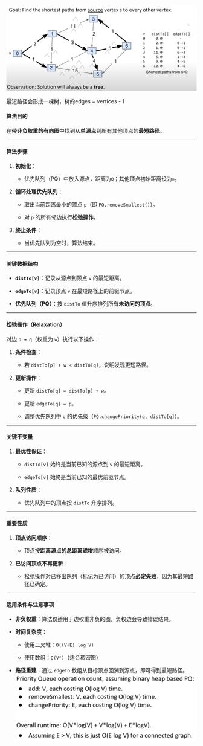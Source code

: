 ![输入图片说明](/imgs/2025-02-28/1HVVVHOZvVO0EbiG.png)

最短路径会形成一棵树，树的edges = vertices - 1

#### **算法目的**

在**带非负权重的有向图**中找到从**单源点**到所有其他顶点的**最短路径**。

----------

#### **算法步骤**

1.  **初始化**：
    
    -   优先队列（PQ）中放入源点，距离为`0`；其他顶点初始距离设为`∞`。
        
2.  **循环处理优先队列**：
    
    -   取出当前距离最小的顶点 `p`（即 `PQ.removeSmallest()`）。
        
    -   对 `p` 的所有邻边执行**松弛操作**。
        
3.  **终止条件**：
    
    -   当优先队列为空时，算法结束。
        

----------

#### **关键数据结构**

-   **`distTo[v]`**：记录从源点到顶点 `v` 的最短距离。
    
-   **`edgeTo[v]`**：记录顶点 `v` 在最短路径上的前驱节点。
    
-   **优先队列（PQ）**：按 `distTo` 值升序排列所有**未访问的顶点**。
    

----------

#### **松弛操作（Relaxation）**

对边 `p → q`（权重为 `w`）执行以下操作：

1.  **条件检查**：
    
    -   若 `distTo[p] + w < distTo[q]`，说明发现更短路径。
        
2.  **更新操作**：
    
    -   更新 `distTo[q] = distTo[p] + w`。
        
    -   更新 `edgeTo[q] = p`。
        
    -   调整优先队列中 `q` 的优先级（`PQ.changePriority(q, distTo[q]`）。
        

----------

#### **关键不变量**

1.  **最优性保证**：
    
    -   `distTo[v]` 始终是当前已知的源点到 `v` 的最短距离。
        
    -   `edgeTo[v]` 始终是当前已知的最优前驱节点。
        
2.  **队列性质**：
    
    -   优先队列中的顶点按 `distTo` 升序排列。
        

----------

#### **重要性质**

1.  **顶点访问顺序**：
    
    -   顶点按**距离源点的总距离递增**顺序被访问。
        
2.  **已访问顶点不再更新**：
    
    -   松弛操作对已移出队列（标记为已访问）的顶点**必定失败**，因为其最短路径已确定。
        

----------

#### **适用条件与注意事项**

-   **非负权重**：算法仅适用于边权重非负的图，负权边会导致错误结果。
    
-   **时间复杂度**：
    
    -   使用二叉堆：`O((V+E) log V)`
        
    -   使用数组：`O(V²)`（适合稠密图）
        
-   **路径重建**：通过 `edgeTo` 数组从目标顶点回溯到源点，即可得到最短路径。
![输入图片说明](/imgs/2025-02-28/UrdE1RqLzl0bJnuC.png)
<!--stackedit_data:
eyJoaXN0b3J5IjpbMjIyNjIxODYwLC0xNDA2MjA1NDUyLC0yOD
I3MzgzNzFdfQ==
-->